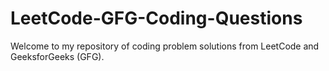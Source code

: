 # LeetCode-GFG-Coding-Questions
Welcome to my repository of coding problem solutions from LeetCode and GeeksforGeeks (GFG).
